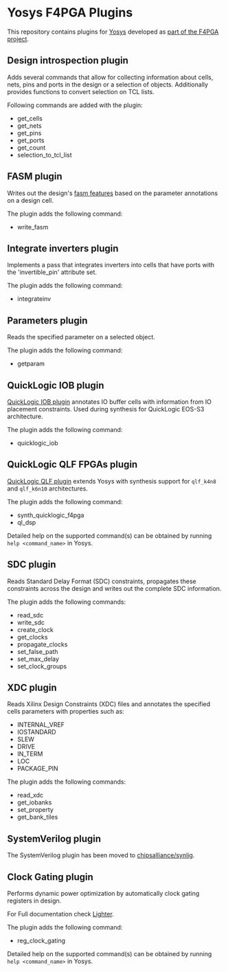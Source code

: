 # Yosys F4PGA Plugins

This repository contains plugins for [Yosys](https://github.com/YosysHQ/yosys.git) developed as [part of the F4PGA project](https://f4pga.org).

## Design introspection plugin

Adds several commands that allow for collecting information about cells, nets, pins and ports in the design or a
selection of objects.
Additionally provides functions to convert selection on TCL lists.

Following commands are added with the plugin:

* get_cells
* get_nets
* get_pins
* get_ports
* get_count
* selection_to_tcl_list

## FASM plugin

Writes out the design's [fasm features](https://fasm.readthedocs.io/en/latest/) based on the parameter annotations on a
design cell.

The plugin adds the following command:

* write_fasm

## Integrate inverters plugin

Implements a pass that integrates inverters into cells that have ports with the 'invertible_pin' attribute set.

The plugin adds the following command:

* integrateinv

## Parameters plugin

Reads the specified parameter on a selected object.

The plugin adds the following command:

* getparam

## QuickLogic IOB plugin

[QuickLogic IOB plugin](./ql-iob-plugin/) annotates IO buffer cells with information from IO placement constraints.
Used during synthesis for QuickLogic EOS-S3 architecture.

The plugin adds the following command:

* quicklogic_iob

## QuickLogic QLF FPGAs plugin

[QuickLogic QLF plugin](./ql-qlf-plugin) extends Yosys with synthesis support for `qlf_k4n8` and `qlf_k6n10` architectures.

The plugin adds the following command:

* synth_quicklogic_f4pga
* ql_dsp

Detailed help on the supported command(s) can be obtained by running `help <command_name>` in Yosys.

## SDC plugin

Reads Standard Delay Format (SDC) constraints, propagates these constraints across the design and writes out the
complete SDC information.

The plugin adds the following commands:

* read_sdc
* write_sdc
* create_clock
* get_clocks
* propagate_clocks
* set_false_path
* set_max_delay
* set_clock_groups

## XDC plugin

Reads Xilinx Design Constraints (XDC) files and annotates the specified cells parameters with properties such as:

* INTERNAL_VREF
* IOSTANDARD
* SLEW
* DRIVE
* IN_TERM
* LOC
* PACKAGE_PIN

The plugin adds the following commands:

* read_xdc
* get_iobanks
* set_property
* get_bank_tiles

## SystemVerilog plugin

The SystemVerilog plugin has been moved to [chipsalliance/synlig](https://github.com/chipsalliance/synlig).

## Clock Gating plugin

Performs dynamic power optimization by automatically clock gating registers in design.

For Full documentation check [Lighter](https://github.com/Cloud-V/Lighter).

The plugin adds the following command:

* reg_clock_gating

Detailed help on the supported command(s) can be obtained by running `help <command_name>` in Yosys.
